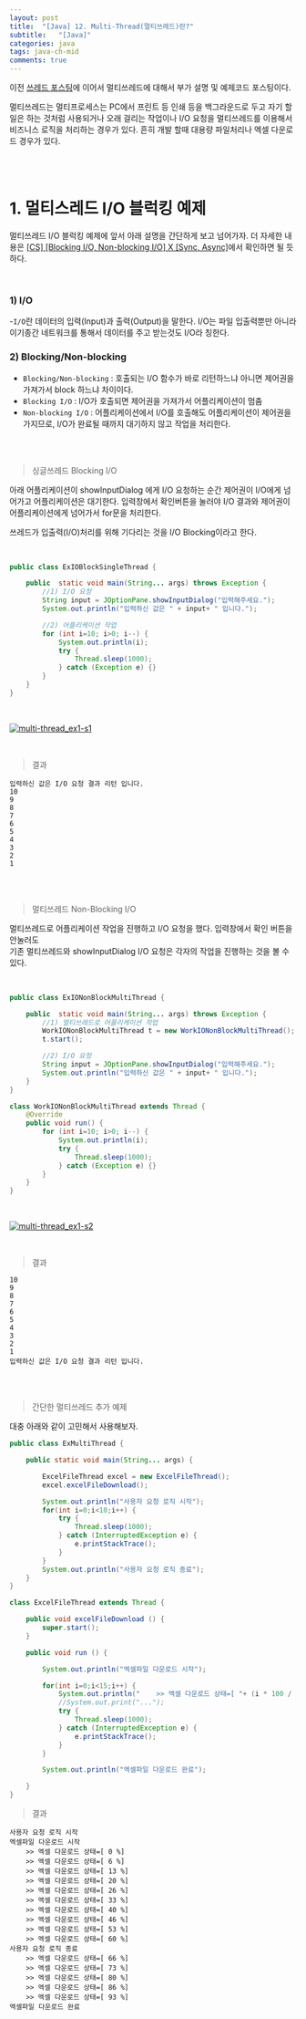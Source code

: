 ```yaml
---
layout: post
title:  "[Java] 12. Multi-Thread(멀티쓰레드)란?"
subtitle:   "[Java]"
categories: java
tags: java-ch-mid
comments: true
---
```

 

이전 [쓰레드 포스팅](https://linked2ev.github.io/java/2022/09/27/Java-11.-Thread(%EC%93%B0%EB%A0%88%EB%93%9C)%EB%9E%80/)에 이어서 멀티쓰레드에 대해서 부가 설명 및 예제코드 포스팅이다.


멀티쓰레드는 멀티프로세스는 PC에서 프린트 등 인쇄 등을 백그라운드로 두고 자기 할일은 하는 것처럼 사용되거나
오래 걸리는 작업이나 I/O 요청을 멀티쓰레드를 이용해서 비즈니스 로직을 처리하는 경우가 있다. 흔히 개발 할때 대용량 파일처리나 엑셀 다운로드 경우가 있다.

<br><br>

# 1. 멀티스레드 I/O 블럭킹 예제

멀티쓰레드 I/O 블럭킹 예제에 앞서 아래 설명을 간단하게 보고 넘어가자. 더 자세한 내용은 [[CS] [Blocking I/O, Non-blocking I/O] X [Sync, Async]](https://linked2ev.github.io/cs/2022/09/25/CS-00.-Blocking-IO,-Non-blocking-IO-X-Sync,-Async/)에서 확인하면 될 듯 하다.

<br>

### 1) I/O

-`I/O`란 데이터의 입력(Input)과 출력(Output)을 말한다. I/O는 파일 입출력뿐만 아니라 이기종간 네트워크를 통해서 데이터를 주고 받는것도 I/O라 칭한다.

### 2) Blocking/Non-blocking

- `Blocking/Non-blocking` : 호출되는 I/O 함수가 바로 리턴하느냐 아니면 제어권을 가져가서 block 하느냐 차이이다.
- `Blocking I/O` : I/O가 호출되면 제어권을 가져가서 어플리케이션이 멈춤
- `Non-blocking I/O` : 어플리케이션에서 I/O를 호출해도 어플리케이션이 제어권을 가지므로, I/O가 완료될 때까지 대기하지 않고 작업을 처리한다.

<br><br>


> 싱글쓰레드 Blocking I/O

아래 어플리케이션이 showInputDialog 에게 I/O 요청하는 순간 제어권이 I/O에게 넘어가고 어플리케이션은 대기한다. 
입력창에서 확인버튼을 눌러야 I/O 결과와 제어권이 어플리케이션에게 넘어가서 for문을 처리한다.

쓰레드가 입출력(I/O)처리를 위해 기다리는 것을 I/O Blocking이라고 한다.

<br>

```java
public class ExIOBlockSingleThread {

    public  static void main(String... args) throws Exception {
        //1) I/O 요청
        String input = JOptionPane.showInputDialog("입력해주세요.");
        System.out.println("입력하신 값은 " + input+ " 입니다.");

        //2) 어플리케이션 작업
        for (int i=10; i>0; i--) {
            System.out.println(i);
            try {
                Thread.sleep(1000);
            } catch (Exception e) {}
        }
    }
}
```

<br>

[![multi-thread_ex1-s1](/assets/img/2022/multi-thread_ex1-s1.png)]()

<br>

> 결과

```
입력하신 값은 I/O 요청 결과 리턴 입니다.
10
9
8
7
6
5
4
3
2
1
```

<br><br>

> 멀티쓰레드 Non-Blocking I/O

멀티쓰레드로 어플리케이션 작업을 진행하고 I/O 요청을 했다. 입력창에서 확인 버튼을 안눌러도  
기존 멀티쓰레드와 showInputDialog I/O 요청은 각자의 작업을 진행하는 것을 볼 수 있다. 

<br>

```java
public class ExIONonBlockMultiThread {

    public  static void main(String... args) throws Exception {
        //1) 멀티쓰레드로 어플리케이션 작업
        WorkIONonBlockMultiThread t = new WorkIONonBlockMultiThread();
        t.start();

        //2) I/O 요청
        String input = JOptionPane.showInputDialog("입력해주세요.");
        System.out.println("입력하신 값은 " + input+ " 입니다.");
    }
}

class WorkIONonBlockMultiThread extends Thread {
    @Override
    public void run() {
        for (int i=10; i>0; i--) {
            System.out.println(i);
            try {
                Thread.sleep(1000);
            } catch (Exception e) {}
        }
    }
}
```

<br>

[![multi-thread_ex1-s2](/assets/img/2022/multi-thread_ex1-s2.png)]()

<br>

> 결과

```
10
9
8
7
6
5
4
3
2
1
입력하신 값은 I/O 요청 결과 리턴 입니다.
```

<br><br>



> 간단한 멀티쓰레드 추가 예제

대충 아래와 같이 고민해서 사용해보자.

```java
public class ExMultiThread {

    public static void main(String... args) {

        ExcelFileThread excel = new ExcelFileThread();
        excel.excelFileDownload();

        System.out.println("사용자 요청 로직 시작");
        for(int i=0;i<10;i++) {
            try {
                Thread.sleep(1000);
            } catch (InterruptedException e) {
                e.printStackTrace();
            }
        }
        System.out.println("사용자 요청 로직 종료");
    }
}

class ExcelFileThread extends Thread {

    public void excelFileDownload () {
        super.start();
    }

    public void run () {

        System.out.println("엑셀파일 다운로드 시작");

        for(int i=0;i<15;i++) {
            System.out.println("    >> 엑셀 다운로드 상태=[ "+ (i * 100 / 15) +" %]");
            //System.out.print("...");
            try {
                Thread.sleep(1000);
            } catch (InterruptedException e) {
                e.printStackTrace();
            }
        }

        System.out.println("엑셀파일 다운로드 완료");

    }
}
```

> 결과

```
사용자 요청 로직 시작
엑셀파일 다운로드 시작
    >> 엑셀 다운로드 상태=[ 0 %]
    >> 엑셀 다운로드 상태=[ 6 %]
    >> 엑셀 다운로드 상태=[ 13 %]
    >> 엑셀 다운로드 상태=[ 20 %]
    >> 엑셀 다운로드 상태=[ 26 %]
    >> 엑셀 다운로드 상태=[ 33 %]
    >> 엑셀 다운로드 상태=[ 40 %]
    >> 엑셀 다운로드 상태=[ 46 %]
    >> 엑셀 다운로드 상태=[ 53 %]
    >> 엑셀 다운로드 상태=[ 60 %]
사용자 요청 로직 종료
    >> 엑셀 다운로드 상태=[ 66 %]
    >> 엑셀 다운로드 상태=[ 73 %]
    >> 엑셀 다운로드 상태=[ 80 %]
    >> 엑셀 다운로드 상태=[ 86 %]
    >> 엑셀 다운로드 상태=[ 93 %]
엑셀파일 다운로드 완료

```